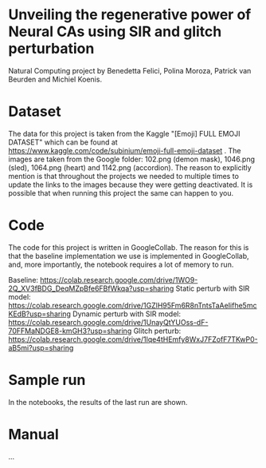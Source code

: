 # Unveiling the regenerative power of Neural CAs using SIR and glitch perturbation
Natural Computing project by Benedetta Felici, Polina Moroza, Patrick van Beurden and Michiel Koenis.

# Dataset 
The data for this project is taken from the Kaggle "[Emoji] FULL EMOJI DATASET" which can be found at https://www.kaggle.com/code/subinium/emoji-full-emoji-dataset .
The images are taken from the Google folder: 102.png (demon mask), 1046.png (sled), 1064.png (heart) and 1142.png (accordion). The reason to explicitly mention is that throughout the projects we needed to multiple times to update the links to the images because they were getting deactivated. It is possible that when running this project the same can happen to you.

# Code
The code for this project is written in GoogleCollab. The reason for this is that the baseline implementation we use is implemented in GoogleCollab, and, more importantly, the notebook requires a lot of memory to run.

Baseline: https://colab.research.google.com/drive/1WO9-2Q_XV3fBDG_DeqMZpBfe6FBfWkqa?usp=sharing
Static perturb with SIR model: https://colab.research.google.com/drive/1GZlH95Fm6R8nTntsTaAeIifhe5mcKEdB?usp=sharing
Dynamic perturb with SIR model: https://colab.research.google.com/drive/1UnayQtYUOss-dF-70FFMaNDGE8-kmGH3?usp=sharing
Glitch perturb: https://colab.research.google.com/drive/1lqe4tHEmfy8WxJ7FZofF7TKwP0-aB5mi?usp=sharing

# Sample run
In the notebooks, the results of the last run are shown.

# Manual
...


